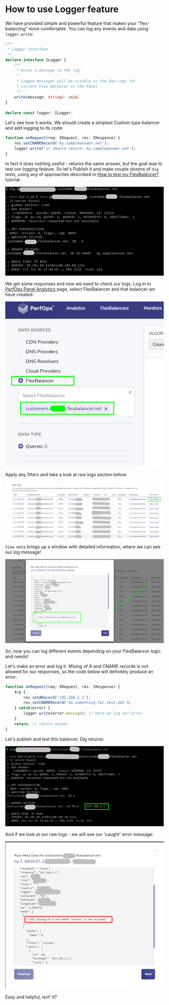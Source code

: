 # How to use Logger feature

We have provided simple and powerful feature that makes your "flex-balancing" more comfortable. You can log any events and data using `logger.write`:

```typescript
/**
 * Logger interface
 */
declare interface ILogger {
    /**
     * Write a message to the log.
     *
     * Logged messages will be visible in the Raw Logs for
     * current Flex Balancer in the Panel
     */
    write(message: string): void;
}

declare const logger: ILogger;
```

Let's see how it works. We should create a simplest Custom type balancer and add logging to its code:
```typescript
function onRequest(req: IRequest, res: IResponse) {
    res.setCNAMERecord('my.sampleanswer.net');
    logger.write('it should return: my.sampleanswer.net');
}
```
In fact it does nothing useful - returns the same answer, but the goal was to test our logging feature. 
So let's Publish it and make couple dozens of `dig` tests, using any of approaches described in <a href="https://perfops.net/support/flexbalancers/how-to-test-my-flexbalancer" target="_blank">How to test my FlexBalancer?</a> tutorial.

![Alt text](img/logger_1.png?raw=true "Dig tests")

We get some responses and now we need to check our logs. Log in to [PerfOps Panel Analytics](https://panel.perfops.net/) page, select FlexBalancer and that balancer we have created:

![Alt text](img/logger_2.png?raw=true "Select your balancer")

Apply any filters and take a look at raw logs section below:

![Alt text](img/logger_3.png?raw=true "Raw logs")

`View meta` brings up a window with detailed information, where we can see our log message!

![Alt text](img/logger_4.png?raw=true "Log info")

So, now you can log different events depending on your FlexBalancer logic and needs!

Let's make an error and log it. Mixing of A and CNAME records is not allowed for our responses, so the code below will definitely produce an error:

```typescript
function onRequest(req: IRequest, res: IResponse) {
    try {
        res.setARecord('192.168.1.1');
        res.setCNAMERecord('do.something.for.test.net'); 
    } catch(error) {
        logger.write(error.message); // Here we log our error 
    }
    return; // return answer
}
```
Let's publish and test this balancer. Dig returns:
 
![Alt text](img/logger_5.png?raw=true "Dig")

And if we look at our raw logs - we will see our 'caught' error message:

![Alt text](img/logger_6.png?raw=true "Error")

Easy and helpful, isnt' it?